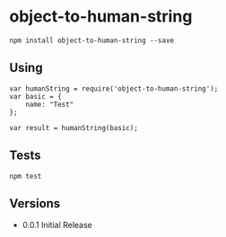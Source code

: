 # object-to-human-string

`npm install object-to-human-string --save`

## Using

	var humanString = require('object-to-human-string');
	var basic = {
		name: "Test"
	};

	var result = humanString(basic);

## Tests

`npm test`

## Versions

* 0.0.1 Initial Release